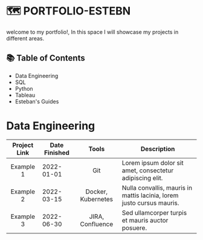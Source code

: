 # 🗺 PORTFOLIO-ESTEBN

welcome to my portfolio!, In this space I will showcase my projects in different areas.
## 📚 Table of Contents
 * Data Engineering
 * SQL
 * Python
 * Tableau
 * Esteban's Guides
# Data Engineering
| Project Link | Date Finished | Tools | Description |
|:------------:|---------------|:-----:|-------------|
| Example 1    | 2022-01-01    | Git   | Lorem ipsum dolor sit amet, consectetur adipiscing elit. |
| Example 2    | 2022-03-15    | Docker, Kubernetes | Nulla convallis, mauris in mattis lacinia, lorem justo cursus mauris. |
| Example 3    | 2022-06-30    | JIRA, Confluence | Sed ullamcorper turpis et mauris auctor posuere. |
